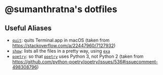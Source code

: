 # @sumanthratna's dotfiles

## Useful Aliases
- [`quit`](./aliases/quit): quits Terminal.app in macOS (taken from https://stackoverflow.com/a/22447960/7127932)
- [`show`](./aliases/show): lists all the files in a pretty way, using [`exa`](https://the.exa.website/)
- [`poetry`](./aliases/poetry): so that [`poetry`](https://python-poetry.org/) uses Python 3, not Python 2 (taken from https://github.com/python-poetry/poetry/issues/536#issuecomment-498308796)
